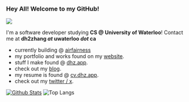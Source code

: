 ### Hey All! Welcome to my GitHub!
![](https://komarev.com/ghpvc/?username=dundeezhang)

I'm a software developer studying **CS @ University of Waterloo**! Contact me at **dh2zhang _at_ uwaterloo _dot_ ca**

- currently building @ [airfairness](airfairness.com)
- my portfolio and works found on my [website](https://dundeezhang.com).
- stuff I make found @ [dhz.app](https://dhz.app).
- check out my [blog](https://blog.dhz.app).
- my resume is found @ [cv.dhz.app](https://cv.dhz.app).
- check out my [twitter / x](https://x.com/dundeezhang).

[![Github Stats](https://github-readme-stats.vercel.app/api?username=dundeezhang&show_icons=true&show=reviews)](https://github.com/dundeezhang/github-readme-stats) ![Top Langs](https://github-readme-stats.vercel.app/api/top-langs/?username=dundeezhang&show_icons=true&layout=donut&hide=html,css)
